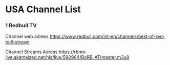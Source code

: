 # USA Channel List

### 1 Redbull TV
Channel web adress
  https://www.redbull.com/int-en/channels/best-of-red-bull-stream
  
Channel Streams Adress
  https://rbmn-live.akamaized.net/hls/live/590964/BoRB-AT/master.m3u8
  
  

